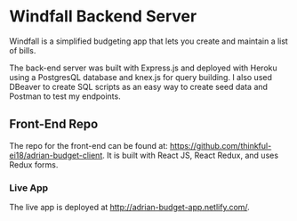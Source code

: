 # Windfall Backend Server
Windfall is a simplified budgeting app that lets you create and maintain a list of bills. 

The back-end server was built with Express.js and deployed with Heroku using a PostgresQL database and knex.js for query building. I also used DBeaver to create SQL scripts as an easy way to create seed data and Postman to test my endpoints. 

## Front-End Repo
The repo for the front-end can be found at: https://github.com/thinkful-ei18/adrian-budget-client. It is built with React JS, React Redux, and uses Redux forms. 

### Live App
The live app is deployed at http://adrian-budget-app.netlify.com/.
